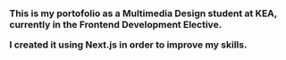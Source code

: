 <h3>This is my portofolio as a Multimedia Design student at KEA, currently in the Frontend Development Elective.
<p>I created it using Next.js in order to improve my skills.
